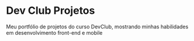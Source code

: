 # Dev Club Projetos
Meu portfólio de projetos do curso DevClub, mostrando minhas habilidades em desenvolvimento front-end e mobile
